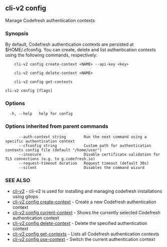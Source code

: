 ## cli-v2 config

Manage Codefresh authentication contexts

### Synopsis

By default, Codefresh authentication contexts are persisted at $HOME/.cfconfig.
You can create, delete and list authentication contexts using the following
commands, respectively:

        cli-v2 config create-context <NAME> --api-key <key>

        cli-v2 config delete-context <NAME>

        cli-v2 config get-contexts


```
cli-v2 config [flags]
```

### Options

```
  -h, --help   help for config
```

### Options inherited from parent commands

```
      --auth-context string        Run the next command using a specific authentication context
      --cfconfig string            Custom path for authentication contexts config file (default "/home/user")
      --insecure                   Disable certificate validation for TLS connections (e.g. to g.codefresh.io)
      --request-timeout duration   Request timeout (default 30s)
      --silent                     Disables the command wizard
```

### SEE ALSO

* [cli-v2](cli-v2.md)	 - cli-v2 is used for installing and managing codefresh installations using gitops
* [cli-v2 config create-context](cli-v2_config_create-context.md)	 - Create a new Codefresh authentication context
* [cli-v2 config current-context](cli-v2_config_current-context.md)	 - Shows the currently selected Codefresh authentication context
* [cli-v2 config delete-context](cli-v2_config_delete-context.md)	 - Delete the specified authentication context
* [cli-v2 config get-contexts](cli-v2_config_get-contexts.md)	 - Lists all Codefresh authentication contexts
* [cli-v2 config use-context](cli-v2_config_use-context.md)	 - Switch the current authentication context

